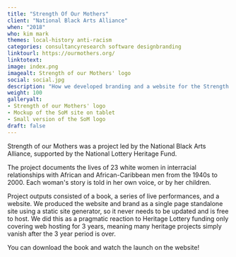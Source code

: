 ```yaml
---
title: "Strength Of Our Mothers"
client: "National Black Arts Alliance"
when: "2018"
who: kim mark
themes: local-history anti-racism
categories: consultancyresearch software designbranding
linktourl: https://ourmothers.org/
linktotext:
image: index.png
imagealt: Strength of our Mothers' logo
social: social.jpg
description: "How we developed branding and a website for the Strength of Our Mothers project, which tells the story of white women in interracial relationships from the 1940s and onwards."
weight: 100
galleryalt:
- Strength of our Mothers' logo
- Mockup of the SoM site on tablet
- Small version of the SoM logo
draft: false
---
```


Strength of our Mothers was a project led by the National Black Arts Alliance, supported by the National Lottery Heritage Fund. 

The project documents the lives of 23 white women in interracial relationships with African and African-Caribbean men from the 1940s to 2000. Each woman's story is told in her own voice, or by her children.

Project outputs consisted of a book, a series of live performances, and a website. We produced the website and brand as a single page standalone site using a static site generator, so it never needs to be updated and is free to host. We did this as a pragmatic reaction to Heritage Lottery funding only covering web hosting for 3 years, meaning many heritage projects simply vanish after the 3 year period is over.

You can download the book and watch the launch on the website!
